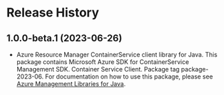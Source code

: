 # Release History

## 1.0.0-beta.1 (2023-06-26)

- Azure Resource Manager ContainerService client library for Java. This package contains Microsoft Azure SDK for ContainerService Management SDK. Container Service Client. Package tag package-2023-06. For documentation on how to use this package, please see [Azure Management Libraries for Java](https://aka.ms/azsdk/java/mgmt).
